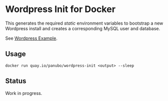 # Wordpress Init for Docker

This generates the required _static_ environment variables to bootstrap a new Wordpress install
and creates a corresponding MySQL user and database.

See [Wordpress Example](https://github.com/voltgrid/voltgrid-wordpress-example).

## Usage

```
docker run quay.io/panubo/wordpress-init <output> --sleep
```

## Status

Work in progress.
